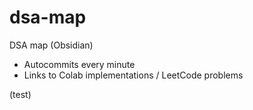 # dsa-map
DSA map (Obsidian)

- Autocommits every minute
- Links to Colab implementations / LeetCode problems

(test)
